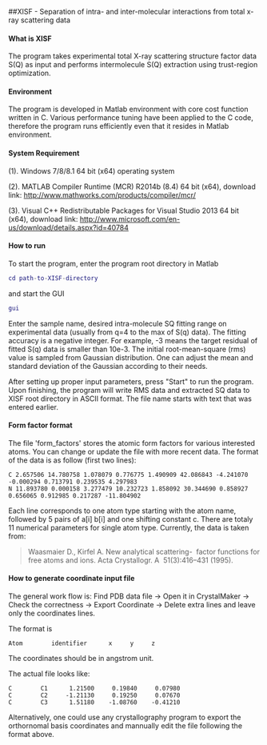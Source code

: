 ##XISF - Separation of intra- and inter-molecular interactions from total x-ray scattering data

#### What is XISF
The program takes experimental total X-ray scattering structure factor data S(Q) as input and performs intermolecule S(Q) extraction using trust-region optimization.

#### Environment
The program is developed in Matlab environment with core cost function written in C. Various performance tuning have been applied to the C code, therefore the program runs efficiently even that it resides in Matlab environment. 

#### System Requirement
(1). Windows 7/8/8.1 64 bit (x64) operating system

(2). MATLAB Compiler Runtime (MCR) R2014b (8.4) 64 bit (x64), download link: http://www.mathworks.com/products/compiler/mcr/

(3). Visual C++ Redistributable Packages for Visual Studio 2013 64 bit (x64), download link: http://www.microsoft.com/en-us/download/details.aspx?id=40784

#### How to run 
To start the program, enter the program root directory in Matlab
```matlab
cd path-to-XISF-directory
```
and start the GUI
```matlab
gui
```
 Enter the sample name, desired intra-molecule SQ fitting range on experimental data (usually from q=4 to the max of S(q) data). The fitting accuracy is a negative integer. For example, -3 means the target residual of fitted S(q) data is smaller than 10e-3. The initial root-mean-square (rms) value is sampled from Gaussian distribution. One can adjust the mean and standard deviation of the Gaussian according to their needs.

After setting up proper input parameters, press "Start" to run the program. Upon finishing, the program will write RMS data and extracted SQ data to XISF root directory in ASCII format. The file name starts with text that was entered earlier. 

#### Form factor format
The file 'form_factors' stores the atomic form factors for various interested atoms. You can change or update the file with more recent data. The format of the data is as follow (first two lines):
```
C 2.657506 14.780758 1.078079 0.776775 1.490909 42.086843 -4.241070 -0.000294 0.713791 0.239535 4.297983
N 11.893780 0.000158 3.277479 10.232723 1.858092 30.344690 0.858927 0.656065 0.912985 0.217287 -11.804902
```
Each line corresponds to one atom type starting with the atom name, followed by 5 pairs of a[i] b[i] and one shifting constant c. There are totaly 11 numerical parameters for single atom type. Currently, the data is taken from:
>Waasmaier D., Kirfel A. New analytical scattering-  factor functions for free atoms and ions. Acta Crystallogr. A  51(3):416–431 (1995). 

#### How to generate coordinate input file
The general work flow is:
Find PDB data file -> Open it in CrystalMaker -> Check the correctness -> Export Coordinate -> Delete extra lines and leave only the coordinates lines.

The format is
```
Atom        identifier      x     y     z
```
The coordinates should be in angstrom unit.

The actual file looks like:
```
C        C1      1.21500     0.19840     0.07980
C        C2     -1.21130     0.19250     0.07670
C        C3      1.51180    -1.08760    -0.41210
```

Alternatively, one could use any crystallography program to export the orthornomal basis coordinates and mannually edit the file following the format above.
